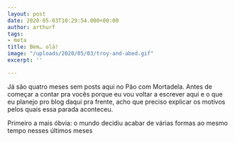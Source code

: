 ```yaml
---
layout: post
date: 2020-05-03T10:29:54.000+00:00
author: arthurf
tags:
- meta
title: Bem… olá!
image: "/uploads/2020/05/03/troy-and-abed.gif"
excerpt: ''

---
```

Já são quatro meses sem posts aqui no Pão com Mortadela. Antes de começar a contar pra vocês porque eu vou voltar a escrever aqui e o que eu planejo pro blog daqui pra frente, acho que preciso explicar os motivos pelos quais essa parada aconteceu.

Primeiro a mais óbvia: o mundo decidiu acabar de várias formas ao mesmo tempo nesses últimos meses